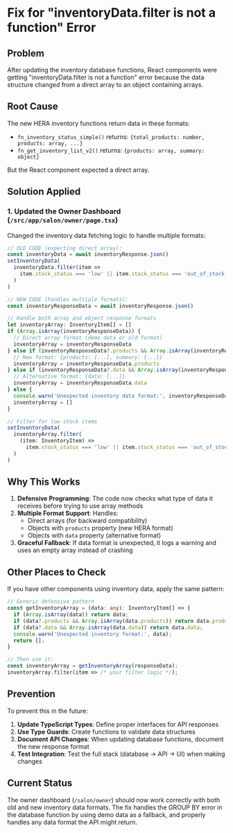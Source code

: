 # Fix for "inventoryData.filter is not a function" Error

## Problem
After updating the inventory database functions, React components were getting "inventoryData.filter is not a function" error because the data structure changed from a direct array to an object containing arrays.

## Root Cause
The new HERA inventory functions return data in these formats:
- `fn_inventory_status_simple()` returns: `{total_products: number, products: array, ...}`
- `fn_get_inventory_list_v2()` returns: `{products: array, summary: object}`

But the React component expected a direct array.

## Solution Applied

### 1. Updated the Owner Dashboard (`/src/app/salon/owner/page.tsx`)

Changed the inventory data fetching logic to handle multiple formats:

```typescript
// OLD CODE (expecting direct array):
const inventoryData = await inventoryResponse.json()
setInventoryData(
  inventoryData.filter(item => 
    item.stock_status === 'low' || item.stock_status === 'out_of_stock'
  )
)

// NEW CODE (handles multiple formats):
const inventoryResponseData = await inventoryResponse.json()

// Handle both array and object response formats
let inventoryArray: InventoryItem[] = []
if (Array.isArray(inventoryResponseData)) {
  // Direct array format (demo data or old format)
  inventoryArray = inventoryResponseData
} else if (inventoryResponseData?.products && Array.isArray(inventoryResponseData.products)) {
  // New format: {products: [...], summary: {...}}
  inventoryArray = inventoryResponseData.products
} else if (inventoryResponseData?.data && Array.isArray(inventoryResponseData.data)) {
  // Alternative format: {data: [...]}
  inventoryArray = inventoryResponseData.data
} else {
  console.warn('Unexpected inventory data format:', inventoryResponseData)
  inventoryArray = []
}

// Filter for low stock items
setInventoryData(
  inventoryArray.filter(
    (item: InventoryItem) =>
      item.stock_status === 'low' || item.stock_status === 'out_of_stock'
  )
)
```

## Why This Works

1. **Defensive Programming**: The code now checks what type of data it receives before trying to use array methods
2. **Multiple Format Support**: Handles:
   - Direct arrays (for backward compatibility)
   - Objects with `products` property (new HERA format)
   - Objects with `data` property (alternative format)
3. **Graceful Fallback**: If data format is unexpected, it logs a warning and uses an empty array instead of crashing

## Other Places to Check

If you have other components using inventory data, apply the same pattern:

```typescript
// Generic defensive pattern
const getInventoryArray = (data: any): InventoryItem[] => {
  if (Array.isArray(data)) return data;
  if (data?.products && Array.isArray(data.products)) return data.products;
  if (data?.data && Array.isArray(data.data)) return data.data;
  console.warn('Unexpected inventory format:', data);
  return [];
}

// Then use it:
const inventoryArray = getInventoryArray(responseData);
inventoryArray.filter(item => /* your filter logic */);
```

## Prevention

To prevent this in the future:

1. **Update TypeScript Types**: Define proper interfaces for API responses
2. **Use Type Guards**: Create functions to validate data structures
3. **Document API Changes**: When updating database functions, document the new response format
4. **Test Integration**: Test the full stack (database → API → UI) when making changes

## Current Status

The owner dashboard (`/salon/owner`) should now work correctly with both old and new inventory data formats. The fix handles the GROUP BY error in the database function by using demo data as a fallback, and properly handles any data format the API might return.